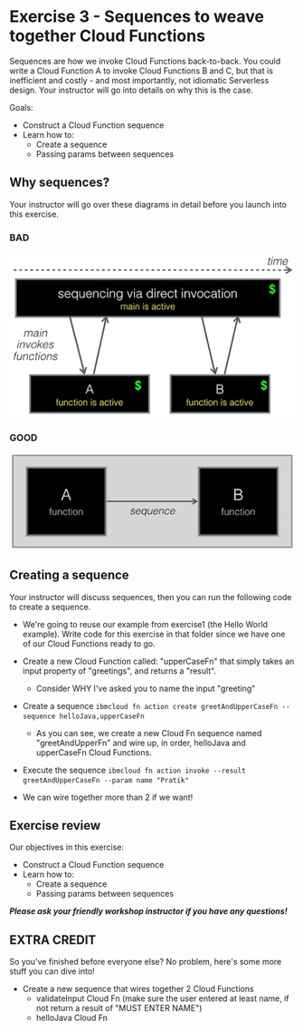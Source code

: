 # Exercise 3 - Sequences to weave together Cloud Functions

Sequences are how we invoke Cloud Functions back-to-back. You could write a Cloud Function A to invoke Cloud Functions B and C, but that is inefficient and costly - and most importantly, not idiomatic Serverless design. Your instructor will go into details on why this is the case. 

Goals:
* Construct a Cloud Function sequence 
* Learn how to:
    * Create a sequence 
    * Passing params between sequences

## Why sequences?

Your instructor will go over these diagrams in detail before you launch into this exercise.

### BAD

![Bad design for sequences](../images/badsequence.png)

### GOOD
![Bad design for sequences](../images/goodsequence.png)
## Creating a sequence

Your instructor will discuss sequences, then you can run the following code to create a sequence.

* We're going to reuse our example from exercise1 (the Hello World example). Write code for this exercise in that folder since we have one of our Cloud Functions ready to go.

* Create a new Cloud Function called: "upperCaseFn" that simply takes an input property of "greetings", and returns a "result".

    * Consider WHY I've asked you to name the input "greeting"

* Create a sequence
```ibmcloud fn action create greetAndUpperCaseFn --sequence helloJava,upperCaseFn```

    * As you can see, we create a new Cloud Fn sequence named "greetAndUpperFn" and wire up, in order, helloJava and upperCaseFn Cloud Functions.
     
* Execute the sequence
```ibmcloud fn action invoke --result greetAndUpperCaseFn --param name "Pratik"```

* We can wire together more than 2 if we want!

## Exercise review

Our objectives in this exercise:

* Construct a Cloud Function sequence 
* Learn how to:
    * Create a sequence 
    * Passing params between sequences

***Please ask your friendly workshop instructor if you have any questions!***

## EXTRA CREDIT
So you've finished before everyone else? No problem, here's some more stuff you can dive into!

* Create a new sequence that wires together 2 Cloud Functions 
    * validateInput Cloud Fn (make sure the user entered at least name, if not return a result of "MUST ENTER NAME")
    * helloJava Cloud Fn
